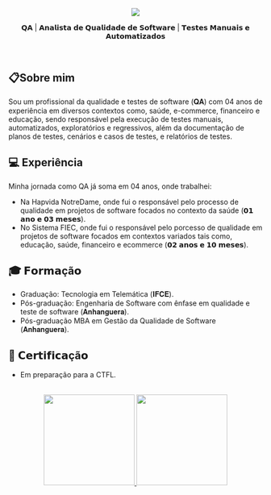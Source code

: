<div align="center">   
  <p id="title">
   <img src="https://readme-typing-svg.demolab.com?font=Fira+Code&pause=1000&width=435&lines=Ol%C3%A1%2C+eu+sou+David+Teixeira+de+Masin."/>
  </p>
  <p id="subtitle">
    𝗤𝗔 | 𝗔𝗻𝗮𝗹𝗶𝘀𝘁𝗮 𝗱𝗲 𝗤𝘂𝗮𝗹𝗶𝗱𝗮𝗱𝗲 𝗱𝗲 𝗦𝗼𝗳𝘁𝘄𝗮𝗿𝗲 | 𝗧𝗲𝘀𝘁𝗲𝘀 𝗠𝗮𝗻𝘂𝗮𝗶𝘀 𝗲 𝗔𝘂𝘁𝗼𝗺𝗮𝘁𝗶𝘇𝗮𝗱𝗼𝘀
  </p>    
</div>

<br>

<h2>📋Sobre mim</h2>
<p id="about-me">
  Sou um profissional da qualidade e testes de software (𝐐𝐀) com 04 anos de experiência em diversos contextos como, saúde, e-commerce, financeiro e educação, sendo responsável pela execução de testes manuais, automatizados, exploratórios e regressivos, além da documentação de planos de testes, cenários e casos de testes, e relatórios de testes.
</p>

<h2>💻 Experiência</h2>
<p id="experience">
  Minha jornada como QA já soma em 04 anos, onde trabalhei:
 <ul>
   <li>
     Na Hapvida NotreDame, onde fui o responsável pelo processo de qualidade em projetos de software focados no contexto da saúde (𝟬𝟭 𝗮𝗻𝗼 𝗲 𝟬𝟯 𝗺𝗲𝘀𝗲𝘀).
   </li>
   <li>
     No Sistema FIEC, onde fui o responsável pelo porcesso de qualidade em projetos de software focados em contextos variados tais como, educação, saúde, financeiro e ecommerce (𝟬𝟮 𝗮𝗻𝗼𝘀 𝗲 𝟭𝟬 𝗺𝗲𝘀𝗲𝘀).
   </li>
 </ul>
</p>

<h2>🎓 𝗙𝗼𝗿𝗺𝗮çã𝗼</h2>
<p id="formacao">
  <ul>
    <li>
      Graduação: Tecnologia em Telemática (𝐈𝐅𝐂𝐄).
    </li>
    <li>
      Pós-graduação: Engenharia de Software com ênfase em qualidade e teste de software (𝐀𝐧𝐡𝐚𝐧𝐠𝐮𝐞𝐫𝐚).
    </li>
    <li>
       Pós-graduação MBA em Gestão da Qualidade de Software (𝐀𝐧𝐡𝐚𝐧𝐠𝐮𝐞𝐫𝐚).
    </li>
  </ul>
</p>

<h2>📝 𝗖𝗲𝗿𝘁𝗶𝗳𝗶𝗰𝗮çã𝗼</h2>
<p id="certificacao">
  <ul>
    <li>
      Em preparação para a CTFL.
    </li>
  </ul>
</p>

<br>

<div align="center">
  <a href="https://github.com/davidtmasin" target="_blank">
    <img height="180em" src="https://github-readme-stats.vercel.app/api?username=davidtmasin&show_icons=true&theme=dracula&include_all_commits=true&count_private=true"/>
    <img height="180em" src="https://github-readme-stats.vercel.app/api/top-langs/?username=davidtmasin&layout=compact&langs_count=7&theme=dracula"/>
  </a>
</div>


